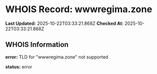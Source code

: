 # WHOIS Record: wwwregima.zone

**Last Updated:** 2025-10-22T03:33:21.868Z
**Checked At:** 2025-10-22T03:33:21.868Z

## WHOIS Information

**error:** TLD for "wwwregima.zone" not supported

**status:** error

